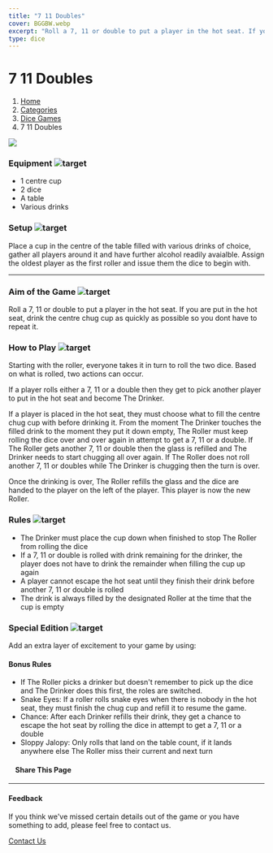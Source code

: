 ```yaml
---
title: "7 11 Doubles"
cover: BGGBW.webp
excerpt: "Roll a 7, 11 or double to put a player in the hot seat. If you are put in the hot seat, drink the centre chug cup as quickly as possible so you dont have to repeat it."
type: dice
---
```


# 7 11 Doubles

1.  [Home](/)
2.  [Categories](GameCategories)
3.  [Dice Games](GameCategories/DiceGames)
4.  7 11 Doubles

![](images/7-11doubles.webp)

### Equipment ![target](images/liquor.webp)

-   1 centre cup
-   2 dice
-   A table
-   Various drinks

### Setup ![target](images/settings.webp)

Place a cup in the centre of the table filled with various drinks of choice, gather all players around it and have further alcohol readily avaialble. Assign the oldest player as the first roller and issue them the dice to begin with.

* * *

### Aim of the Game ![target](images/target.webp)

Roll a 7, 11 or double to put a player in the hot seat. If you are put in the hot seat, drink the centre chug cup as quickly as possible so you dont have to repeat it.

### How to Play ![target](images/question.webp)

Starting with the roller, everyone takes it in turn to roll the two dice. Based on what is rolled, two actions can occur.

If a player rolls either a 7, 11 or a double then they get to pick another player to put in the hot seat and become The Drinker.

If a player is placed in the hot seat, they must choose what to fill the centre chug cup with before drinking it. From the moment The Drinker touches the filled drink to the moment they put it down empty, The Roller must keep rolling the dice over and over again in attempt to get a 7, 11 or a double. If The Roller gets another 7, 11 or double then the glass is refilled and The Drinker needs to start chugging all over again. If The Roller does not roll another 7, 11 or doubles while The Drinker is chugging then the turn is over.

Once the drinking is over, The Roller refills the glass and the dice are handed to the player on the left of the player. This player is now the new Roller.

### Rules ![target](images/rules.webp)

-   The Drinker must place the cup down when finished to stop The Roller from rolling the dice
-   If a 7, 11 or double is rolled with drink remaining for the drinker, the player does not have to drink the remainder when filling the cup up again
-   A player cannot escape the hot seat until they finish their drink before another 7, 11 or double is rolled
-   The drink is always filled by the designated Roller at the time that the cup is empty

### Special Edition ![target](images/special.webp)

Add an extra layer of excitement to your game by using:

#### **Bonus Rules**

-   If The Roller picks a drinker but doesn't remember to pick up the dice and The Drinker does this first, the roles are switched.
-   Snake Eyes: If a roller rolls snake eyes when there is nobody in the hot seat, they must finish the chug cup and refill it to resume the game.
-   Chance: After each Drinker refills their drink, they get a chance to escape the hot seat by rolling the dice in attempt to get a 7, 11 or a double
-   Sloppy Jalopy: Only rolls that land on the table count, if it lands anywhere else The Roller miss their current and next turn

####     Share This Page

[](https://www.facebook.com/sharer/sharer.php?u=beergogglegames.co.uk/GameCategories/DiceGames/7-11doubles)[](https://www.instagram.com/direct/new/)[](https://twitter.com/intent/tweet?url=beergogglegames.co.uk/GameCategories/DiceGames/7-11doubles)

* * *

#### Feedback

If you think we've missed certain details out of the game or you have something to add, please feel free to contact us.

  
  
  
[Contact Us](contact)
